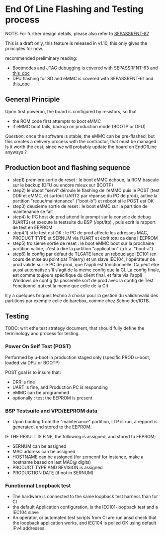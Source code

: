 End Of Line Flashing and Testing process
======================================================

NOTE: For further design details, please also refer to [SEPASSRFNT-87](https://jira.open-groupe.com/browse/SEPASSRFNT-87)

This is a draft only, this feature is released in v1.10, this only gives the principles for now.

recommended preliminary reading:
* Bootmodes and JTAG debugging is covered with SEPASSRFNT-63 and [this_doc](SEPASSRFNT-63-JTAG-debug-setup-and-bootmodes.md)
* DFU flashing for SD and eMMC is covered with SEPASSRFNT-61 and [this_doc](SEPASSRFNT-61-DFU-flashing.md)

## General Principle

Upon first poweron, the board is configured by resistors, so that

* the ROM code first attempts to boot eMMC
* if eMMC boot fails, backup on production mode (BOOTP or DFU)

*Question*: once the software is stable, the eMMC can be pre-flashed, but this creates a delivery process with the contractor, that must be managed. Is it worth the cost, since we will probably update the board on EndOfLine anyways ?

## Production boot and flashing sequence

* step1) premiere sortie de reset : le boot eMMC échoue, la ROM bascule sur le backup (DFU ou encore mieux sur BOOTP)
* step2) le uboot "servi" déroule le flashing de l'eMMC puis le POST (test DDR et eMMC, et surtout UART2 par réponse du PC de prod), active la partition "recue/maintenance"  ("boot-b") et reboot si le POST est OK 
* step3) deuxieme sortie de reset : le boot eMMC sur la partition de maintenance se fait
* step4) le PC host de prod attend le prompt sur la console de debug (UART2) et execute la testsuite du BSP (/opt/ltp) , puis ecrit le rapport de test en EEPROM
* step4.1) si le test est OK : le PC de prod affecte les adresses MAC, PRODUCT TYPE et SERNUM via l'UART et écrit totu ca dans l'EEPROM
* step5) troisième sortie de reset : le boot eMMC boot sur la prochaine partition valide, c'est à dire la partition "application" (a.k.a. "boot-a") 
* step6) la config par défaut de TLGATE lance un rebouclage IEC101 (en cours de mise au point par Thierry) et un slave IEC104, l'opérateur de prod valide sur le PC de prod, que l'appli est fonctionnelle. Ca peut etre aussi automatisé s'il s'agit de la meme config que la CI.
La config finale, est comme toujours spécifique du client final, et faite via l'appli Windows de config (la passerelle sort de prod avec la config de Test Fonctionnel qui est la meme que celle de la CI) 

Il y a quelques briques techno à choisir pour la gestion du valid/invalid des partitions par exemple celle de barebox, comme chez Schneider/IOTB.

## Testing

TODO: writ ethe test strategy document, that should fully define the terminology and process for testing.

### Power On Self Test (POST)

Performed by u-boot in production staged only (specific PROD u-boot, loaded via DFU or BOOTP)

POST goal is to insure that:
* DRR is fine
* UART is fine, and Production PC is responding
* eMMC can be programmed
* optionally : test the EEPROM is present

### BSP Testsuite and VPD/EEPROM data

* Upon booting from the "maintenance"  partition, LTP is run, a repport is generated, and stored to the EEPROM.

IF THE RESULT IS FINE, the following is assigned, and stored to EEPROM;
* SERNUM can be assigned
* MAC address can be assigned
* HOSTNAME can be assigned (for zeroconf for instance, make a hostname based on last MAC@ digits)
* PRODUCT TYPE AND REVISION is assigned
* PRODUCTION DATE (if not in SERNUM)

### Functionnal Loopback test

* The hardware is connected to the same loopback test harness than for CI
* the default Application configuration, is the IEC101-loopback test and a IEC104 slave
* An operator, or automated test scripts from CI are run ansd check that the loopback application works, and IEC104 is polled OK using default IPv4 addresses.


